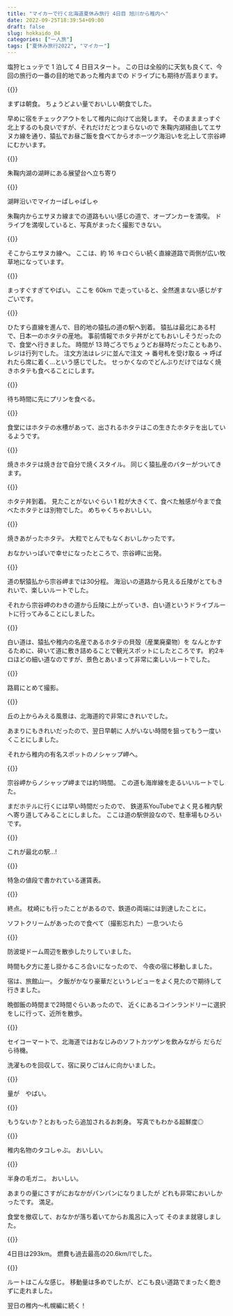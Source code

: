 ```yaml
---
title: "マイカーで行く北海道夏休み旅行 4日目 旭川から稚内へ"
date: 2022-09-25T18:39:54+09:00
draft: false
slug: hokkaido_04
categories: ["一人旅"]
tags: ["夏休み旅行2022", "マイカー"]
---
```


塩狩ヒュッテで 1 泊して 4 日目スタート。
この日は全般的に天気も良くて、今回の旅行の一番の目的地であった稚内までの
ドライブにも期待が高まります。

{{<lightbox img="https://gyazo.com/f173fde343389ad281bde3da805f2523.jpg" title="">}}

まずは朝食。
ちょうどよい量でおいしい朝食でした。

早めに宿をチェックアウトをして稚内に向けて出発します。
そのまままっすぐ北上するのも良いですが、それだけだとつまらないので
朱鞠内湖経由してエサヌカ線を通り、猿払でお昼ご飯を食べてからオホーツク海沿いを北上して宗谷岬にむかいます。

{{<lightbox img="https://gyazo.com/deb932b08f34944abd4cc784ec069164.jpg" title="">}}

朱鞠内湖の湖畔にある展望台へ立ち寄り

{{<lightbox img="https://gyazo.com/cfede801ca1c721c2ed7d88d67e20e85.jpg" title="">}}

湖畔沿いでマイカーぱしゃぱしゃ

朱鞠内からエサヌカ線までの道路もいい感じの道で、オープンカーを満喫。
ドライブを満喫していると、写真がまったく撮影できない。

{{<lightbox img="https://gyazo.com/476165673de30b5c0cd53b0f5fbeba2b.jpg" title="">}}

そこからエサヌカ線へ。
ここは、約 16 キロぐらい続く直線道路で両側が広い牧草地になっています。

{{<lightbox img="https://gyazo.com/9b5ca835d89ab414ddea81a6e8273b5e.jpg" title="">}}

まっすぐすぎてやばい。
ここを 60km で走っていると、全然進まない感じがすごいです。

{{<lightbox img="https://gyazo.com/da94ba16b16df3c3920d635a5942834d.jpg" title="">}}

ひたすら直線を進んで、目的地の猿払の道の駅へ到着。
猿払は最北にある村で、日本一のホタテの産地。
事前情報でホタテ丼がとてもおいしそうだったので、食堂へ行きました。
時間が 13 時ごろでちょうどお昼時だったこともあり、レジは行列でした。
注文方法はレジに並んで注文 → 番号札を受け取る → 呼ばれたら席に着く…という感じでした。
せっかくなのでどんぶりだけではなく焼きホタテも食べることにします。

{{<lightbox img="https://gyazo.com/f151e4db56d876b7fadd09e9f8942755.jpg" title="">}}

待ち時間に先にプリンを食べる。

{{<lightbox img="https://gyazo.com/6724ed4b6037fd33ce7a50aee17a1425.jpg" title="">}}

食堂にはホタテの水槽があって、出されるホタテはこの生きたホタテを出しているようです。

{{<lightbox img="https://gyazo.com/c196d5a640c5f14975a743dc2a797779.jpg" title="">}}

焼きホタテは焼き台で自分で焼くスタイル。
同じく猿払産のバターがついてきます。

{{<lightbox img="https://gyazo.com/12c1fc01c9ca2b60f435c16cfcaf1824.jpg" title="">}}

ホタテ丼到着。
見たことがないぐらい 1 粒が大きくて、食べた触感が今まで食べたホタテとは別物でした。
めちゃくちゃおいしい。

{{<lightbox img="https://gyazo.com/511feea6315d25718644f4ed68e63190.jpg" title="">}}

焼きあがったホタテ。
大粒でとんでもなくおいしかったです。

おなかいっぱいで幸せになったところで、宗谷岬に出発。

{{<lightbox img="https://gyazo.com/81492f5f8fe8d180ef8ac1950e23d50b.jpg" title="">}}

道の駅猿払から宗谷岬までは30分程。
海沿いの道路から見える丘陵がとてもきれいで、楽しいルートでした。

それから宗谷岬のわきの道から丘陵に上がっていき、白い道というドライブルートに行ってみることにしました。

{{<lightbox img="https://gyazo.com/ac05c6d540b42adfb5fe89f0ffd539bf.jpg" title="">}}

白い道は、猿払や稚内の名産であるホタテの貝殻（産業廃棄物）を
なんとかするために、砕いて道に敷き詰めることで観光スポットにしたところです。
約2キロほどの細い道なのですが、景色とあいまって非常に楽しいルートでした。

{{<lightbox img="https://gyazo.com/3800400575fe5580a5f3bc81a4859758.jpg" title="">}}

路肩にとめて撮影。

{{<lightbox img="https://gyazo.com/5f75e44e6742f245d08ec0e40b950cba.jpg" title="">}}

丘の上からみえる風景は、北海道的で非常にきれいでした。

あまりにもきれいだったので、翌日早朝に
人がいない時間を狙ってもう一度いくことにしました。

それから稚内の有名スポットのノシャップ岬へ。

{{<lightbox img="https://gyazo.com/5f75e44e6742f245d08ec0e40b950cba.jpg" title="">}}

宗谷岬からノシャップ岬までは約1時間。
この道も海岸線を走るいいルートでした。

まだホテルに行くには早い時間だったので、
鉄道系YouTubeでよく見る稚内駅へ寄り道してみることにしました。
ここは道の駅併設なので、駐車場もひろいです。

{{<lightbox img="https://gyazo.com/7b2ed9c8d9bf5e65f145f6f75a0eb9a2.jpg" title="">}}

これが最北の駅…!


{{<lightbox img="https://gyazo.com/84d69bae6c3fa5e978978e8e2498d4bc.jpg" title="">}}

特急の値段で書かれている運賃表。

{{<lightbox img="https://gyazo.com/ebc8a522dab6be91a417e5c50d88dbfe.jpg" title="">}}

終点。
枕崎にも行ったことがあるので、鉄道の両端には到達したことに。

ソフトクリームがあったので食べて（撮影忘れた）一息ついたら

{{<lightbox img="https://gyazo.com/8c4f849ad215802eb3bdbe2104ef9405.jpg" title="">}}

防波堤ドーム周辺を散歩したりしていました。

時間も夕方に差し掛かるころ合いになったので、
今夜の宿に移動しました。

宿は、旅館山一。
夕飯がかなり豪華だというレビューをよく見たので期待して行きました。

晩御飯の時間まで2時間ぐらいあったので、
近くにあるコインランドリーに選択をしに行って、近所を散歩。

{{<lightbox img="https://gyazo.com/a99b50ae1ada5cf5be25ff3d12d8474a.jpg" title="">}}

セイコーマートで、北海道ではおなじみのソフトカツゲンを飲みながら
だらだら待機。

洗濯ものを回収して、宿に戻りごはんに向かいました。

{{<lightbox img="https://gyazo.com/006c9f401b98d3c8ce3935358483208b.jpg" title="">}}

量が　やばい。

{{<lightbox img="https://gyazo.com/81a0c37834cf8ae7818cc3844318f0a1.jpg" title="">}}

もうないか？とおもったら追加されるお刺身。
写真でもわかる超鮮度◎

{{<lightbox img="https://gyazo.com/db9d577109eef00235e4cb384f2eeac0.jpg" title="">}}

稚内名物のタコしゃぶ。
おいしい。

{{<lightbox img="https://gyazo.com/462fbbf5c9598650bc9f743e8b32e979.jpg" title="">}}

半身の毛ガニ。
おいしい。

あまりの量にさすがにおなかがパンパンになりましたが
どれも非常においしかったです。
満足。

食堂を撤収して、おなかが落ち着いてからお風呂に入って
そのまま就寝しました。

{{<lightbox img="https://gyazo.com/12d1bf7f60e69c7db3daa9039b6f3ac9.jpg" title="">}}

4日目は293km。
燃費も過去最高の20.6km/lでした。

{{<lightbox img="https://gyazo.com/a6c829200fff869d504dd6d3b63adbd2.png" title="">}}

ルートはこんな感じ。
移動量は多めでしたが、どこも良い道路でまったく飽きずに走れました。

翌日の稚内～札幌編に続く！